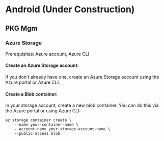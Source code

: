 # Android (Under Construction)

## PKG Mgm

### Azure Storage

Prerequisites: Azure account, Azure CLI

#### Create an Azure Storage account:

If you don't already have one, create an Azure Storage account using the Azure portal or Azure CLI.

#### Create a Blob container:

In your storage account, create a new blob container. You can do this via the Azure portal or using Azure CLI:

```shell
az storage container create \
    --name your-container-name \
    --account-name your-storage-account-name \
    --public-access blob
```
